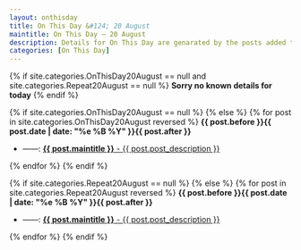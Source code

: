```yaml
---
layout: onthisday
title: On This Day &#124; 20 August
maintitle: On This Day — 20 August
description: Details for On This Day are genarated by the posts added to the website so the content is subject to changes/updates over time.
categories: [On This Day]
---
```


{% if site.categories.OnThisDay20August == null and site.categories.Repeat20August == null %}
<strong>Sorry no known details for today</strong>
{% endif %}

{% if site.categories.OnThisDay20August == null %}
{% else %}
{% for post in site.categories.OnThisDay20August reversed %}
<strong>{{ post.before }}{{ post.date | date: "%e %B %Y" }}{{ post.after }}</strong>
<ul>
<li> ——: <a class="{{ post.class }}" href="{{ post.url }}"><strong>{{ post.maintitle }}</strong> - {{ post.post_description }}</a></li>
</ul>
{% endfor %}
{% endif %}

{% if site.categories.Repeat20August == null %}
{% else %}
{% for post in site.categories.Repeat20August reversed %}
<strong>{{ post.before }}{{ post.date | date: "%e %B %Y" }}{{ post.after }}</strong>
<ul>
<li> ——: <a class="{{ post.class }}" href="{{ post.url }}"><strong>{{ post.maintitle }}</strong> - {{ post.post_description }}</a></li>
</ul>
{% endfor %}
{% endif %}
